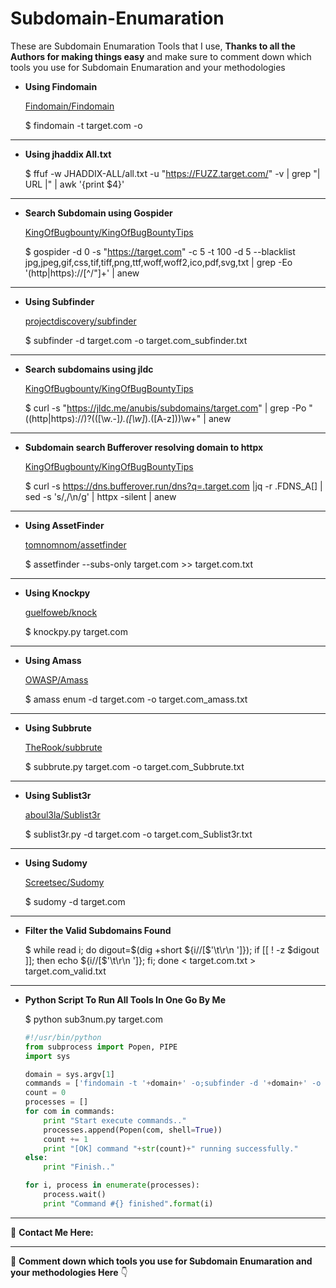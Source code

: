 # Subdomain-Enumaration

These are Subdomain Enumaration Tools that I use, **Thanks to all the Authors for making things easy** and make sure to comment down which tools you use for Subdomain Enumaration and your methodologies


- **Using Findomain**

    [Findomain/Findomain](https://github.com/Findomain/Findomain)

    $ findomain -t target.com -o

---

- **Using jhaddix All.txt**

    $ ffuf -w JHADDIX-ALL/all.txt -u "https://FUZZ.target.com/" -v | grep "| URL |" | awk '{print $4}'

---

- **Search Subdomain using Gospider**

    [KingOfBugbounty/KingOfBugBountyTips](https://github.com/KingOfBugbounty/KingOfBugBountyTips)

    $ gospider -d 0 -s "https://target.com" -c 5 -t 100 -d 5 --blacklist jpg,jpeg,gif,css,tif,tiff,png,ttf,woff,woff2,ico,pdf,svg,txt | grep -Eo '(http|https)://[^/"]+' | anew

---

- **Using Subfinder**

    [projectdiscovery/subfinder](https://github.com/projectdiscovery/subfinder)

    $ subfinder -d target.com -o target.com_subfinder.txt

---

- **Search subdomains using jldc**

    [KingOfBugbounty/KingOfBugBountyTips](https://github.com/KingOfBugbounty/KingOfBugBountyTips)

    $ curl -s "https://jldc.me/anubis/subdomains/target.com" | grep -Po "((http|https):\/\/)?(([\w.-]*)\.([\w]*)\.([A-z]))\w+" | anew

---

- **Subdomain search Bufferover resolving domain to httpx**

    [KingOfBugbounty/KingOfBugBountyTips](https://github.com/KingOfBugbounty/KingOfBugBountyTips)

    $ curl -s https://dns.bufferover.run/dns?q=.target.com |jq -r .FDNS_A[] | sed -s 's/,/\n/g' | httpx -silent | anew

---

- **Using AssetFinder**

    [tomnomnom/assetfinder](https://github.com/tomnomnom/assetfinder)

    $ assetfinder --subs-only target.com >> target.com.txt

---

- **Using Knockpy**

    [guelfoweb/knock](https://github.com/guelfoweb/knock)

    $ knockpy.py target.com

---

- **Using Amass**

    [OWASP/Amass](https://github.com/OWASP/Amass)

    $ amass enum -d target.com -o target.com_amass.txt

---

- **Using Subbrute**

    [TheRook/subbrute](https://github.com/TheRook/subbrute)

    $ subbrute.py target.com -o target.com_Subbrute.txt

---

- **Using Sublist3r**

    [aboul3la/Sublist3r](https://github.com/aboul3la/Sublist3r)

    $ sublist3r.py -d target.com -o target.com_Sublist3r.txt

---

- **Using Sudomy**

    [Screetsec/Sudomy](https://github.com/Screetsec/Sudomy)

    $ sudomy -d target.com

---

- **Filter the Valid Subdomains Found**

    $ while read i; do digout=$(dig +short ${i//[$'\t\r\n ']}); if [[ ! -z $digout ]]; then echo ${i//[$'\t\r\n ']}; fi; done < target.com.txt > target.com_valid.txt

---

- **Python Script To Run All Tools In One Go By Me**

    $   python sub3num.py target.com 

    ```python
    #!/usr/bin/python
    from subprocess import Popen, PIPE
    import sys

    domain = sys.argv[1]
    commands = ['findomain -t '+domain+' -o;subfinder -d '+domain+' -o '+domain+'_subfinder.txt ;assetfinder --subs-only '+domain+' >> '+domain+'_assetfinder.txt;amass enum -d '+domain+' -o '+domain+'_amass.txt ;python ~/Bug-Tools/subbrute/subbrute.py '+domain+' -o '+domain+'_subbrute.txt ;python ~/Bug-Tools/Sublist3r/sublist3r.py -d '+domain+' -o '+domain+'_sublist3r.txt ;cat *.txt | sort -u >> '+domain+'_final_domains.txt ;cat '+domain+'_final_domains.txt | httprobe | httpx | sort -u >> valid_subs.txt;']
    count = 0
    processes = []
    for com in commands:
        print "Start execute commands.."
        processes.append(Popen(com, shell=True))
        count += 1
        print "[OK] command "+str(count)+" running successfully."
    else:
        print "Finish.."

    for i, process in enumerate(processes):
        process.wait()
        print "Command #{} finished".format(i)
    ```

---

💬 **Contact Me Here:**

[](https://twitter.com/AbhishekKarle3)

---

💬 **Comment down which tools you use for Subdomain Enumaration and your methodologies Here** 👇
